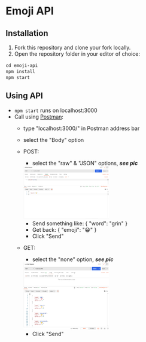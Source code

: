 # Emoji API

## Installation

1. Fork this repository and clone your fork locally.
1. Open the repository folder in your editor of choice:

```
cd emoji-api
npm install
npm start
```

## Using API

- `npm start` runs on localhost:3000
- Call using [Postman](https://www.postman.com/): 
    - type "localhost:3000/" in Postman address bar
    - select the "Body" option
    - POST:
        - select the "raw" & "JSON" options, ***see pic***
        <img alt="Screen shot of POST request in Postman app." width="50%" src="https://github.com/lwrgithub/emoji-api/blob/master/img/postman-post.png" />

        - Send something like: { "word": "grin" }
        - Get back: { "emoji": "😁" }
        - Click "Send"
    - GET:
        - select the "none" option, ***see pic***
        <img alt="Screen shot of GET request in Postman app." width="50%" src="https://github.com/lwrgithub/emoji-api/blob/master/img/postman-get.png" />
        
        - Click "Send"